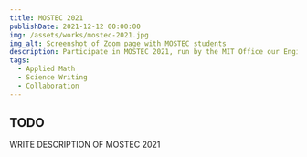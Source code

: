 ```yaml
---
title: MOSTEC 2021
publishDate: 2021-12-12 00:00:00
img: /assets/works/mostec-2021.jpg
img_alt: Screenshot of Zoom page with MOSTEC students
description: Participate in MOSTEC 2021, run by the MIT Office our Engineering Outreach Programs (now MITES), through collaborative classes, projects, and events.
tags:
  - Applied Math
  - Science Writing
  - Collaboration
---
```


## TODO
WRITE DESCRIPTION OF MOSTEC 2021

